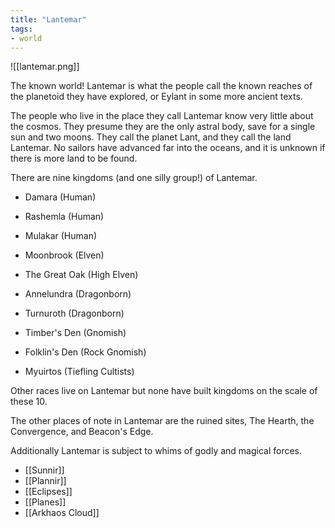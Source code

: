 ```yaml
---
title: "Lantemar"
tags:
- world
---
```


![[lantemar.png]]

The known world! Lantemar is what the people call the known reaches of the planetoid they have explored, or Eylant in some more ancient texts.

The people who live in the place they call Lantemar know very little about the cosmos. They presume they are the only astral body, save for a single sun and two moons. They call the planet Lant, and they call the land Lantemar. No sailors have advanced far into the oceans, and it is unknown if there is more land to be found.

There are nine kingdoms (and one silly group!) of Lantemar.

- Damara (Human)
- Rashemla (Human)
- Mulakar (Human)
- Moonbrook (Elven)
- The Great Oak (High Elven)
- Annelundra (Dragonborn)
- Turnuroth (Dragonborn)
- Timber's Den (Gnomish)
- Folklin's Den (Rock Gnomish)

- Myuirtos (Tiefling Cultists)

Other races live on Lantemar but none have built kingdoms on the scale of these 10.


The other places of note in Lantemar are the ruined sites, The Hearth, the Convergence, and Beacon's Edge.

Additionally Lantemar is subject to whims of godly and magical forces.
- [[Sunnir]]
- [[Plannir]]
- [[Eclipses]]
- [[Planes]]
- [[Arkhaos Cloud]]